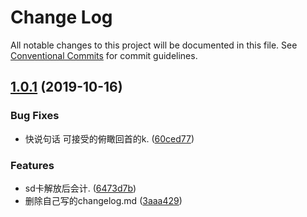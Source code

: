 # Change Log

All notable changes to this project will be documented in this file.
See [Conventional Commits](https://conventionalcommits.org) for commit guidelines.

## [1.0.1](https://github.com/wengpengfei/bee-cli/compare/v1.7.0...v1.0.1) (2019-10-16)


### Bug Fixes

* 快说句话 可接受的俯瞰回首的k. ([60ced77](https://github.com/wengpengfei/bee-cli/commit/60ced772286bac03ec66b60c75a57c870999aeef))


### Features

* sd卡解放后会计. ([6473d7b](https://github.com/wengpengfei/bee-cli/commit/6473d7bb0cc09f7e75d99f01faad741925c98880))
* 删除自己写的changelog.md ([3aaa429](https://github.com/wengpengfei/bee-cli/commit/3aaa429d473f0c30d00baaccd56824c4a4aceec3))
